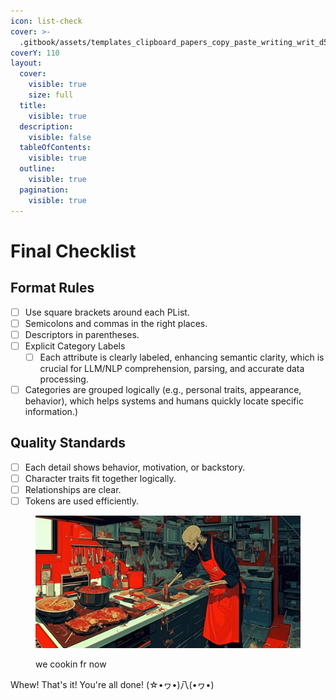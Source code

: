 ```yaml
---
icon: list-check
cover: >-
  .gitbook/assets/templates_clipboard_papers_copy_paste_writing_writ_d5bd7fb8-98ae-4321-a53a-1074844994ed_0.png
coverY: 110
layout:
  cover:
    visible: true
    size: full
  title:
    visible: true
  description:
    visible: false
  tableOfContents:
    visible: true
  outline:
    visible: true
  pagination:
    visible: true
---
```


# Final Checklist

## Format Rules

* [ ] Use square brackets around each PList.
* [ ] Semicolons and commas in the right places.
* [ ] Descriptors in parentheses.
* [ ] Explicit Category Labels
  * [ ] Each attribute is clearly labeled, enhancing semantic clarity, which is crucial for LLM/NLP comprehension, parsing, and accurate data processing.
* [ ] Categories are grouped logically (e.g., personal traits, appearance, behavior), which helps systems and humans quickly locate specific information.)

## Quality Standards

* [ ] Each detail shows behavior, motivation, or backstory.
* [ ] Character traits fit together logically.
* [ ] Relationships are clear.
* [ ] Tokens are used efficiently.

<figure><img src=".gitbook/assets/skeleton_wearing_a_poplin_chef_hat_and_apron_stand_21257fd3-ee8a-4b4d-9ccb-adf21afb3384_1.png" alt="Cooking!"><figcaption><p>we cookin fr now</p></figcaption></figure>

Whew! That's it! You're all done! (☆•ヮ•)八(•ヮ•)
